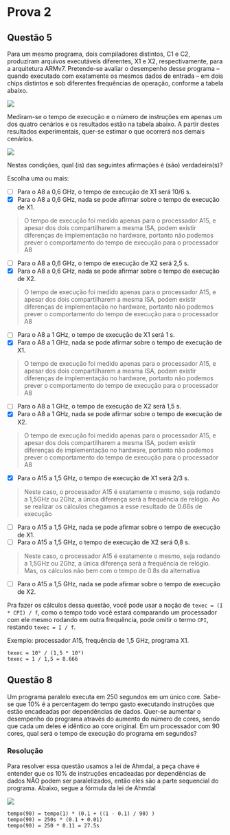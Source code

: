 # Prova 2

## Questão 5

Para um mesmo programa, dois compiladores distintos, C1 e C2, produziram arquivos executáveis diferentes, X1 e X2, respectivamente, para a arquitetura ARMv7. Pretende-se avaliar o desempenho desse programa – quando executado com exatamente os mesmos dados de entrada – em dois chips distintos e sob diferentes frequências de operação, conforme a tabela abaixo.

![](https://imgur.com/32TyRYa.png)

Mediram-se o tempo de execução e o número de instruções em apenas um dos quatro cenários e os resultados estão na tabela abaixo. A partir destes resultados experimentais, quer-se estimar o que ocorrerá nos demais cenários.
 
![](https://imgur.com/b20M13y.png)

Nestas condições, qual (is) das seguintes afirmações é (são) verdadeira(s)?

Escolha uma ou mais:
- [ ] Para o A8 a 0,6 GHz, o tempo de execução de X1 será 10/6 s.
- [x] Para o A8 a 0,6 GHz, nada se pode afirmar sobre o tempo de execução de X1.
> O tempo de execução foi medido apenas para o processador A15, e apesar dos dois compartilharem a mesma ISA, podem existir diferenças de implementação no hardware, portanto não podemos prever o comportamento do tempo de execução para o processador A8
- [ ] Para o A8 a 0,6 GHz, o tempo de execução de X2 será 2,5 s.
- [x] Para o A8 a 0,6 GHz, nada se pode afirmar sobre o tempo de execução de X2.
> O tempo de execução foi medido apenas para o processador A15, e apesar dos dois compartilharem a mesma ISA, podem existir diferenças de implementação no hardware, portanto não podemos prever o comportamento do tempo de execução para o processador A8
- [ ] Para o A8 a 1 GHz, o tempo de execução de X1 será 1 s.
- [x] Para o A8 a 1 GHz, nada se pode afirmar sobre o tempo de execução de X1.
> O tempo de execução foi medido apenas para o processador A15, e apesar dos dois compartilharem a mesma ISA, podem existir diferenças de implementação no hardware, portanto não podemos prever o comportamento do tempo de execução para o processador A8
- [ ] Para o A8 a 1 GHz, o tempo de execução de X2 será 1,5 s.
- [x] Para o A8 a 1 GHz, nada se pode afirmar sobre o tempo de execução de X2.
> O tempo de execução foi medido apenas para o processador A15, e apesar dos dois compartilharem a mesma ISA, podem existir diferenças de implementação no hardware, portanto não podemos prever o comportamento do tempo de execução para o processador A8
- [x] Para o A15 a 1,5 GHz, o tempo de execução de X1 será 2/3 s.
> Neste caso, o processador A15 é exatamente o mesmo, seja rodando a 1,5GHz ou 2Ghz, a única diferença será a frequência de relógio. Ao se realizar os cálculos chegamos a esse resultado de 0.66s de execução
- [ ] Para o A15 a 1,5 GHz, nada se pode afirmar sobre o tempo de execução de X1.
- [ ] Para o A15 a 1,5 GHz, o tempo de execução de X2 será 0,8 s.
> Neste caso, o processador A15 é exatamente o mesmo, seja rodando a 1,5GHz ou 2Ghz, a única diferença será a frequência de relógio. Mas, os cálculos não bem com o tempo de 0.8s da alternativa
- [ ] Para o A15 a 1,5 GHz, nada se pode afirmar sobre o tempo de execução de X2.

Pra fazer os cálculos dessa questão, você pode usar a noção de `texec = (I * CPI) / f`, como o tempo todo você estará comparando um processador com ele mesmo rodando em outra frequência, pode omitir o termo `CPI`, restando `texec = I / f`.

Exemplo: processador A15, frequência de 1,5 GHz, programa X1.

```
texec = 10⁹ / (1,5 * 10⁹)
texec = 1 / 1,5 = 0.666
```


## Questão 8

Um programa paralelo executa em 250 segundos em um único core. Sabe-se que 10% é a percentagem do tempo gasto executando instruções que estão encadeadas por dependências de dados. Quer-se aumentar o desempenho do programa através do aumento do número de cores, sendo que cada um deles é idêntico ao core original. Em um processador com 90 cores, qual será o tempo de execução do programa em segundos?

### Resolução

Para resolver essa questão usamos a lei de Ahmdal, a peça chave é entender que os 10% de instruções encadeadas por dependências de dados NÃO podem ser paralelizados, então eles são a parte sequencial do programa. Abaixo, segue a fórmula da lei de Ahmdal

![](https://imgur.com/tIDs05S.png)

```
tempo(90) = tempo(1) * (0.1 + ((1 - 0.1) / 90) )
tempo(90) = 250s * (0.1 + 0.01)
tempo(90) = 250 * 0.11 = 27.5s
```